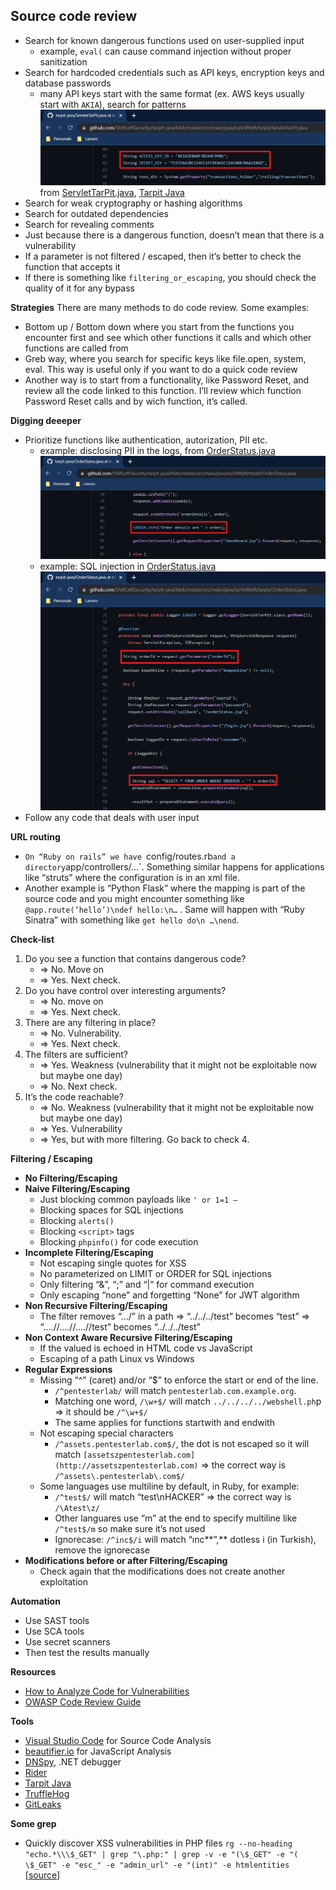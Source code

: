 ## Source code review

- Search for known dangerous functions used on user-supplied input
  - example, `eval(` can cause command injection without proper sanitization
- Search for hardcoded credentials such as API keys, encryption keys and database passwords
  - many API keys start with the same format (ex. AWS keys usually start with `AKIA`), search for patterns
    <img src="img/Screenshot_20221110_171255.png">
	from [ServletTarPit.java](https://github.com/ShiftLeftSecurity/tarpit-java/blob/master/src/main/java/io/shiftleft/tarpit/ServletTarPit.java), [Tarpit Java](https://github.com/ShiftLeftSecurity/tarpit-java)
- Search for weak cryptography or hashing algorithms
- Search for outdated dependencies
- Search for revealing comments
- Just because there is a dangerous function, doesn’t mean that there is a vulnerability
- If a parameter is not filtered / escaped, then it’s better to check the function that accepts it
- If there is something like `filtering_or_escaping`, you should check the quality of it for any bypass

**Strategies**
There are many methods to do code review. Some examples:
- Bottom up / Bottom down where you start from the functions you encounter first and see which other functions it calls and which other functions are called from
- Greb way, where you search for specific keys like file.open, system, eval. This way is useful only if you want to do a quick code review
- Another way is to start from a functionality, like Password Reset, and review all the code linked to this function. I’ll review which function Password Reset calls and by wich function, it’s called.

**Digging deeeper**
- Prioritize functions like authentication, autorization, PII etc.
  - example: disclosing PII in the logs, from [OrderStatus.java](https://github.com/ShiftLeftSecurity/tarpit-java/blob/master/src/main/java/io/shiftleft/tarpit/OrderStatus.java)
    <img src="img/Screenshot_20221110_172648.png">
  - example: SQL injection in [OrderStatus.java](https://github.com/ShiftLeftSecurity/tarpit-java/blob/master/src/main/java/io/shiftleft/tarpit/OrderStatus.java)
    <img src="img/Screenshot_20221110_173028.png">
- Follow any code that deals with user input

**URL routing**

- `On “Ruby on rails” we have `config/routes.rb` and a directory `app/controllers/…`. Something similar happens for applications like “struts” where the configuration is in an xml file.
- Another example is “Python Flask” where the mapping is part of the source code and you might encounter something like `@app.route(’hello’)\ndef hello:\n…` . Same will happen with “Ruby Sinatra” with something like `get hello do\n …\nend`.


**Check-list**

1. Do you see a function that contains dangerous code?
   - ⇒ No. Move on
   - ⇒ Yes. Next check.
2. Do you have control over interesting arguments?
   - ⇒ No. move on
   - ⇒ Yes. Next check.
3. There are any filtering in place? 
   - ⇒ No. Vulnerability.
   - ⇒ Yes. Next check.
4. The filters are sufficient?
   - ⇒ Yes. Weakness (vulnerability that it might not be exploitable now but maybe one day)
   - ⇒ No. Next check.
5. It’s the code reachable?
   - ⇒ No. Weakness (vulnerability that it might not be exploitable now but maybe one day)
   - ⇒ Yes. Vulnerability
   - ⇒ Yes, but with more filtering. Go back to check 4.

**Filtering / Escaping**

- **No Filtering/Escaping**
- **Naive Filtering/Escaping**
    - Just blocking common payloads like `' or 1=1 —`
    - Blocking spaces for SQL injections
    - Blocking `alerts()`
    - Blocking `<script>` tags
    - Blocking `phpinfo()` for code execution
- **Incomplete Filtering/Escaping**
    - Not escaping single quotes for XSS
    - No parameterized on LIMIT or ORDER for SQL injections
    - Only filtering “&”, “;” and “|” for command execution
    - Only escaping “none” and forgetting “None” for JWT algorithm
- **Non Recursive Filtering/Escaping**
    - The filter removes “…/” in a path ⇒ “../../../test” becomes “test” ⇒ “….//….//….//test” becomes “../../../test”
- **Non Context Aware Recursive Filtering/Escaping**
    - If the valued is echoed in HTML code vs JavaScript
    - Escaping of a path Linux vs Windows
- **Regular Expressions**
    - Missing “^” (caret) and/or “$” to enforce the start or end of the line.
        - `/^pentesterlab/` will match `pentesterlab.com.example.org`.
        - Matching one word, `/\w+$/` will match `../../../../webshell.ph`p ⇒ it should be `/^\w+$/`
        - The same applies for functions startwith and endwith
    - Not escaping special characters
        - `/^assets.pentesterlab.com$/`, the dot is not escaped so it will match `[assetszpentesterlab.com](http://assetszpentesterlab.com)` ⇒ the correct way is `/^assets\.pentesterlab\.com$/`
    - Some languages use multiline by default, in Ruby, for example:
        - `/^test$/` will match “test\nHACKER” ⇒ the correct way is `/\Atest\z/`
        - Other languares use “m” at the end to specify multiline like `/^test$/m` so make sure it’s not used
        - Ignorecase: `/^inc$/i` will match “ınc**”,** dotless i (in Turkish), remove the ignorecase
- **Modifications before or after Filtering/Escaping**
    - Check again that the modifications does not create another exploitation

**Automation**
- Use SAST tools
- Use SCA tools
- Use secret scanners
- Then test the results manually

**Resources**
- [How to Analyze Code for Vulnerabilities](https://www.youtube.com/watch?v=A8CNysN-lOM)
- [OWASP Code Review Guide](https://owasp.org/www-project-code-review-guide/)

**Tools**
- [Visual Studio Code](https://code.visualstudio.com/) for Source Code Analysis
- [beautifier.io](https://beautifier.io/) for JavaScript Analysis
- [DNSpy](https://github.com/dnSpy/dnSpy), .NET debugger
- [Rider](https://www.jetbrains.com/rider/download/#section=windows)
- [Tarpit Java](https://github.com/ShiftLeftSecurity/tarpit-java)
- [TruffleHog](https://github.com/trufflesecurity/trufflehog)
- [GitLeaks](https://github.com/zricethezav/gitleaks)

**Some grep**
- Quickly discover XSS vulnerabilities in PHP files `rg --no-heading "echo.*\\\$_GET" | grep "\.php:" | grep -v -e "(\$_GET" -e "( \$_GET" -e "esc_" -e "admin_url" -e "(int)" -e htmlentities` [[source](https://twitter.com/hakluke/status/1757661414762635610)]
